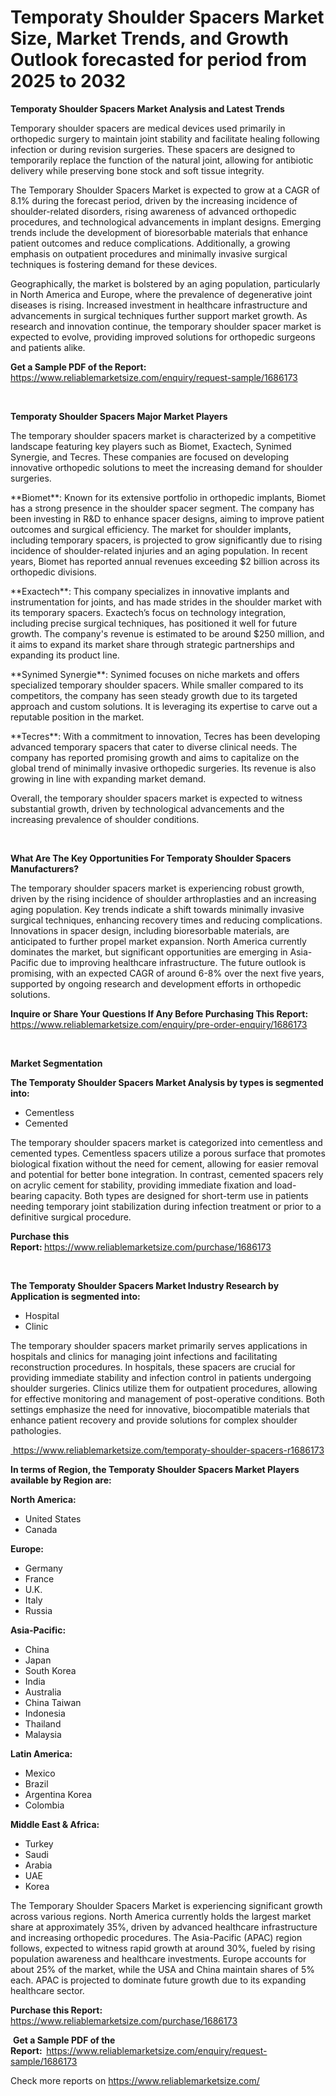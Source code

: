 <p><h1>Temporaty Shoulder Spacers Market Size, Market Trends, and Growth Outlook forecasted for period from 2025 to 2032</h1></p><p><strong>Temporaty Shoulder Spacers Market Analysis and Latest Trends</strong></p>
<p><p>Temporary shoulder spacers are medical devices used primarily in orthopedic surgery to maintain joint stability and facilitate healing following infection or during revision surgeries. These spacers are designed to temporarily replace the function of the natural joint, allowing for antibiotic delivery while preserving bone stock and soft tissue integrity.</p><p>The Temporary Shoulder Spacers Market is expected to grow at a CAGR of 8.1% during the forecast period, driven by the increasing incidence of shoulder-related disorders, rising awareness of advanced orthopedic procedures, and technological advancements in implant designs. Emerging trends include the development of bioresorbable materials that enhance patient outcomes and reduce complications. Additionally, a growing emphasis on outpatient procedures and minimally invasive surgical techniques is fostering demand for these devices.</p><p>Geographically, the market is bolstered by an aging population, particularly in North America and Europe, where the prevalence of degenerative joint diseases is rising. Increased investment in healthcare infrastructure and advancements in surgical techniques further support market growth. As research and innovation continue, the temporary shoulder spacer market is expected to evolve, providing improved solutions for orthopedic surgeons and patients alike.</p></p>
<p><strong>Get a Sample PDF of the Report:&nbsp;</strong> <a href="https://www.reliablemarketsize.com/enquiry/request-sample/1686173?utm_campaign=2875&utm_medium=2&utm_source=Github&utm_content=ia&utm_term=24032025&utm_id=temporaty-shoulder-spacers">https://www.reliablemarketsize.com/enquiry/request-sample/1686173</a></p>
<p>&nbsp;</p>
<p><strong>Temporaty Shoulder Spacers Major Market Players</strong></p>
<p><p>The temporary shoulder spacers market is characterized by a competitive landscape featuring key players such as Biomet, Exactech, Synimed Synergie, and Tecres. These companies are focused on developing innovative orthopedic solutions to meet the increasing demand for shoulder surgeries.</p><p>**Biomet**: Known for its extensive portfolio in orthopedic implants, Biomet has a strong presence in the shoulder spacer segment. The company has been investing in R&D to enhance spacer designs, aiming to improve patient outcomes and surgical efficiency. The market for shoulder implants, including temporary spacers, is projected to grow significantly due to rising incidence of shoulder-related injuries and an aging population. In recent years, Biomet has reported annual revenues exceeding $2 billion across its orthopedic divisions.</p><p>**Exactech**: This company specializes in innovative implants and instrumentation for joints, and has made strides in the shoulder market with its temporary spacers. Exactech’s focus on technology integration, including precise surgical techniques, has positioned it well for future growth. The company's revenue is estimated to be around $250 million, and it aims to expand its market share through strategic partnerships and expanding its product line.</p><p>**Synimed Synergie**: Synimed focuses on niche markets and offers specialized temporary shoulder spacers. While smaller compared to its competitors, the company has seen steady growth due to its targeted approach and custom solutions. It is leveraging its expertise to carve out a reputable position in the market.</p><p>**Tecres**: With a commitment to innovation, Tecres has been developing advanced temporary spacers that cater to diverse clinical needs. The company has reported promising growth and aims to capitalize on the global trend of minimally invasive orthopedic surgeries. Its revenue is also growing in line with expanding market demand.</p><p>Overall, the temporary shoulder spacers market is expected to witness substantial growth, driven by technological advancements and the increasing prevalence of shoulder conditions.</p></p>
<p>&nbsp;</p>
<p><strong>What Are The Key Opportunities For Temporaty Shoulder Spacers Manufacturers?</strong></p>
<p><p>The temporary shoulder spacers market is experiencing robust growth, driven by the rising incidence of shoulder arthroplasties and an increasing aging population. Key trends indicate a shift towards minimally invasive surgical techniques, enhancing recovery times and reducing complications. Innovations in spacer design, including bioresorbable materials, are anticipated to further propel market expansion. North America currently dominates the market, but significant opportunities are emerging in Asia-Pacific due to improving healthcare infrastructure. The future outlook is promising, with an expected CAGR of around 6-8% over the next five years, supported by ongoing research and development efforts in orthopedic solutions.</p></p>
<p><strong>Inquire or Share Your Questions If Any Before Purchasing This Report:</strong> <a href="https://www.reliablemarketsize.com/enquiry/pre-order-enquiry/1686173?utm_campaign=2875&utm_medium=2&utm_source=Github&utm_content=ia&utm_term=24032025&utm_id=temporaty-shoulder-spacers">https://www.reliablemarketsize.com/enquiry/pre-order-enquiry/1686173</a></p>
<p>&nbsp;</p>
<p><strong>Market Segmentation</strong></p>
<p><strong>The Temporaty Shoulder Spacers Market Analysis by types is segmented into:</strong></p>
<p><ul><li>Cementless</li><li>Cemented</li></ul></p>
<p><p>The temporary shoulder spacers market is categorized into cementless and cemented types. Cementless spacers utilize a porous surface that promotes biological fixation without the need for cement, allowing for easier removal and potential for better bone integration. In contrast, cemented spacers rely on acrylic cement for stability, providing immediate fixation and load-bearing capacity. Both types are designed for short-term use in patients needing temporary joint stabilization during infection treatment or prior to a definitive surgical procedure.</p></p>
<p><strong>Purchase this Report:&nbsp;</strong><a href="https://www.reliablemarketsize.com/purchase/1686173?utm_campaign=2875&utm_medium=2&utm_source=Github&utm_content=ia&utm_term=24032025&utm_id=temporaty-shoulder-spacers">https://www.reliablemarketsize.com/purchase/1686173</a></p>
<p>&nbsp;</p>
<p><strong>The Temporaty Shoulder Spacers Market Industry Research by Application is segmented into:</strong></p>
<p><ul><li>Hospital</li><li>Clinic</li></ul></p>
<p><p>The temporary shoulder spacers market primarily serves applications in hospitals and clinics for managing joint infections and facilitating reconstruction procedures. In hospitals, these spacers are crucial for providing immediate stability and infection control in patients undergoing shoulder surgeries. Clinics utilize them for outpatient procedures, allowing for effective monitoring and management of post-operative conditions. Both settings emphasize the need for innovative, biocompatible materials that enhance patient recovery and provide solutions for complex shoulder pathologies.</p></p>
<p><a href="https://www.reliablemarketsize.com/temporaty-shoulder-spacers-r1686173?utm_campaign=2875&utm_medium=2&utm_source=Github&utm_content=ia&utm_term=24032025&utm_id=temporaty-shoulder-spacers">&nbsp;https://www.reliablemarketsize.com/temporaty-shoulder-spacers-r1686173</a></p>
<p><strong>In terms of Region, the Temporaty Shoulder Spacers Market Players available by Region are:</strong></p>
<p>
    <p> <strong> North America: </strong>
        <ul>
            <li>United States</li>
            <li>Canada</li>
        </ul>
        </p> 
    <p> <strong> Europe: </strong>
        <ul>
            <li>Germany</li>
            <li>France</li>
            <li>U.K.</li>
            <li>Italy</li>
            <li>Russia</li>
        </ul>
        </p> 
    <p> <strong> Asia-Pacific: </strong>
        <ul>
            <li>China</li>
            <li>Japan</li>
            <li>South Korea</li>
            <li>India</li>
            <li>Australia</li>
            <li>China Taiwan</li>
            <li>Indonesia</li>
            <li>Thailand</li>
            <li>Malaysia</li>
        </ul>
        </p> 
    <p> <strong> Latin America: </strong>
        <ul>
            <li>Mexico</li>
            <li>Brazil</li>
            <li>Argentina Korea</li>
            <li>Colombia</li>
        </ul>
        </p> 
    <p> <strong> Middle East & Africa: </strong>
        <ul>
            <li>Turkey</li>
            <li>Saudi</li>
            <li>Arabia</li>
            <li>UAE</li>
            <li>Korea</li>
        </ul>
    </p>
    </p>
<p><p>The Temporary Shoulder Spacers Market is experiencing significant growth across various regions. North America currently holds the largest market share at approximately 35%, driven by advanced healthcare infrastructure and increasing orthopedic procedures. The Asia-Pacific (APAC) region follows, expected to witness rapid growth at around 30%, fueled by rising population awareness and healthcare investments. Europe accounts for about 25% of the market, while the USA and China maintain shares of 5% each. APAC is projected to dominate future growth due to its expanding healthcare sector.</p></p>
<p><strong>Purchase this Report: </strong><a href="https://www.reliablemarketsize.com/purchase/1686173?utm_campaign=2875&utm_medium=2&utm_source=Github&utm_content=ia&utm_term=24032025&utm_id=temporaty-shoulder-spacers">https://www.reliablemarketsize.com/purchase/1686173</a></p>
<p>&nbsp;<strong>Get a Sample PDF of the Report:&nbsp;&nbsp;</strong><a href="https://www.reliablemarketsize.com/enquiry/request-sample/1686173?utm_campaign=2875&utm_medium=2&utm_source=Github&utm_content=ia&utm_term=24032025&utm_id=temporaty-shoulder-spacers">https://www.reliablemarketsize.com/enquiry/request-sample/1686173</a></p>
<p><strong></strong></p>
<p>Check more reports on <a href="https://www.reliablemarketsize.com/?utm_campaign=2875&utm_medium=2&utm_source=Github&utm_content=ia&utm_term=24032025&utm_id=temporaty-shoulder-spacers">https://www.reliablemarketsize.com/</a></p>